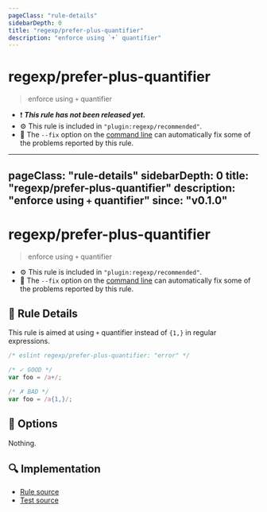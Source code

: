 ```yaml
---
pageClass: "rule-details"
sidebarDepth: 0
title: "regexp/prefer-plus-quantifier"
description: "enforce using `+` quantifier"
---
```

# regexp/prefer-plus-quantifier

> enforce using `+` quantifier

- :exclamation: <badge text="This rule has not been released yet." vertical="middle" type="error"> ***This rule has not been released yet.*** </badge>
- :gear: This rule is included in `"plugin:regexp/recommended"`.
- :wrench: The `--fix` option on the [command line](https://eslint.org/docs/user-guide/command-line-interface#fixing-problems) can automatically fix some of the problems reported by this rule.

---
pageClass: "rule-details"
sidebarDepth: 0
title: "regexp/prefer-plus-quantifier"
description: "enforce using `+` quantifier"
since: "v0.1.0"
---
# regexp/prefer-plus-quantifier

> enforce using `+` quantifier

- :gear: This rule is included in `"plugin:regexp/recommended"`.
- :wrench: The `--fix` option on the [command line](https://eslint.org/docs/user-guide/command-line-interface#fixing-problems) can automatically fix some of the problems reported by this rule.

## :book: Rule Details

This rule is aimed at using `+` quantifier instead of `{1,}` in regular expressions.

<eslint-code-block fix>

```js
/* eslint regexp/prefer-plus-quantifier: "error" */

/* ✓ GOOD */
var foo = /a+/;

/* ✗ BAD */
var foo = /a{1,}/;
```

</eslint-code-block>

## :wrench: Options

Nothing.

## :mag: Implementation

- [Rule source](https://github.com/ota-meshi/eslint-plugin-regexp/blob/master/lib/rules/prefer-plus-quantifier.ts)
- [Test source](https://github.com/ota-meshi/eslint-plugin-regexp/blob/master/tests/lib/rules/prefer-plus-quantifier.ts)
